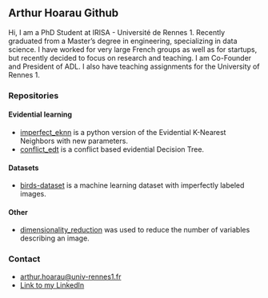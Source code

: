 ## Arthur Hoarau Github

Hi, I am a PhD Student at IRISA - Université de Rennes 1. Recently graduated from a Master’s degree in engineering, specializing in data science. I have worked for very large French groups as well as for startups, but recently decided to focus on research and teaching. I am Co-Founder and President of ADL.
I also have teaching assignments for the University of Rennes 1.

### Repositories

#### Evidential learning
- [imperfect_eknn](https://github.com/ArthurHoa/imperfect_eknn) is a python version of the Evidential K-Nearest Neighbors with new parameters. 
- [conflict_edt](https://github.com/ArthurHoa/conflict_edt) is a conflict based evidential Decision Tree.

#### Datasets
- [birds-dataset](https://github.com/ArthurHoa/birds_dataset) is a machine learning dataset with imperfectly labeled images.

#### Other
- [dimensionality_reduction](https://github.com/ArthurHoa/dimensionality_reduction) was used to reduce the number of variables describing an image.

### Contact

- arthur.hoarau@univ-rennes1.fr
- [Link to my LinkedIn](www.linkedin.com/in/arthur-hoarau-b4b228140)

